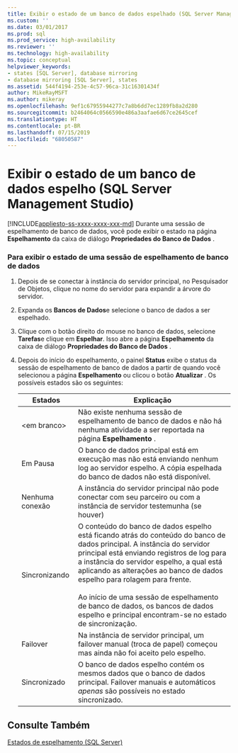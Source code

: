 ```yaml
---
title: Exibir o estado de um banco de dados espelhado (SQL Server Management Studio) | Microsoft Docs
ms.custom: ''
ms.date: 03/01/2017
ms.prod: sql
ms.prod_service: high-availability
ms.reviewer: ''
ms.technology: high-availability
ms.topic: conceptual
helpviewer_keywords:
- states [SQL Server], database mirroring
- database mirroring [SQL Server], states
ms.assetid: 544f4194-253e-4c57-96ca-31c16301434f
author: MikeRayMSFT
ms.author: mikeray
ms.openlocfilehash: 9ef1c67955944277c7a8b6dd7ec1289fb8a2d280
ms.sourcegitcommit: b2464064c0566590e486a3aafae6d67ce2645cef
ms.translationtype: HT
ms.contentlocale: pt-BR
ms.lasthandoff: 07/15/2019
ms.locfileid: "68050587"
---
```

# <a name="view-the-state-of-a-mirrored-database-sql-server-management-studio"></a>Exibir o estado de um banco de dados espelho (SQL Server Management Studio)
[!INCLUDE[appliesto-ss-xxxx-xxxx-xxx-md](../../includes/appliesto-ss-xxxx-xxxx-xxx-md.md)]
  Durante uma sessão de espelhamento de banco de dados, você pode exibir o estado na página **Espelhamento** da caixa de diálogo **Propriedades do Banco de Dados** .  
  
### <a name="to-view-the-status-of-a-database-mirroring-session"></a>Para exibir o estado de uma sessão de espelhamento de banco de dados  
  
1.  Depois de se conectar à instância do servidor principal, no Pesquisador de Objetos, clique no nome do servidor para expandir a árvore do servidor.  
  
2.  Expanda os **Bancos de Dados**e selecione o banco de dados a ser espelhado.  
  
3.  Clique com o botão direito do mouse no banco de dados, selecione **Tarefas**e clique em **Espelhar**. Isso abre a página **Espelhamento** da caixa de diálogo **Propriedades do Banco de Dados** .  
  
4.  Depois do início do espelhamento, o painel **Status** exibe o status da sessão de espelhamento de banco de dados a partir de quando você selecionou a página **Espelhamento** ou clicou o botão **Atualizar** . Os possíveis estados são os seguintes:  
  
    |Estados|Explicação|  
    |------------|-----------------|  
    |\<em branco>|Não existe nenhuma sessão de espelhamento de banco de dados e não há nenhuma atividade a ser reportada na página **Espelhamento** .|  
    |Em Pausa|O banco de dados principal está em execução mas não está enviando nenhum log ao servidor espelho. A cópia espelhada do banco de dados não está disponível.|  
    |Nenhuma conexão|A instância do servidor principal não pode conectar com seu parceiro ou com a instância de servidor testemunha (se houver)|  
    |Sincronizando|O conteúdo do banco de dados espelho está ficando atrás do conteúdo do banco de dados principal. A instância do servidor principal está enviando registros de log para a instância do servidor espelho, a qual está aplicando as alterações ao banco de dados espelho para rolagem para frente.<br /><br /> Ao início de uma sessão de espelhamento de banco de dados, os bancos de dados espelho e principal encontram-se no estado de sincronização.|  
    |Failover|Na instância de servidor principal, um failover manual (troca de papel) começou mas ainda não foi aceito pelo espelho.|  
    |Sincronizado|O banco de dados espelho contém os mesmos dados que o banco de dados principal. Failover manuais e automáticos *apenas* são possíveis no estado sincronizado.|  
  
## <a name="see-also"></a>Consulte Também  
 [Estados de espelhamento &#40;SQL Server&#41;](../../database-engine/database-mirroring/mirroring-states-sql-server.md)  
  
  
